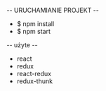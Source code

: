 -- URUCHAMIANIE PROJEKT --

- $ npm install
- $ npm start

-- użyte --

- react
- redux
- react-redux
- redux-thunk


 